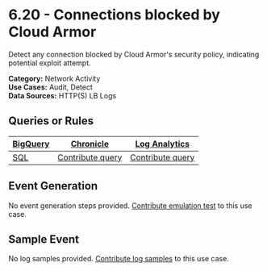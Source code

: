 # 6.20 - Connections blocked by Cloud Armor
Detect any connection blocked by Cloud Armor's security policy, indicating potential exploit attempt.


**Category:** Network Activity
</br>
**Use Cases:** Audit, Detect
</br>
**Data Sources:** HTTP(S) LB Logs
</br>



## Queries or Rules
[BigQuery](https://cloud.google.com/bigquery/) | [Chronicle](https://chronicle.security/) | [Log Analytics](https://cloud.google.com/logging/docs/log-analytics)
--- | --- | ---
[SQL](../../backends/bigquery/sql/6_20_connections_blocked_by_cloud_armor.sql) | [Contribute query](../../CONTRIBUTING.md) | [Contribute query](../../CONTRIBUTING.md)

## Event Generation
No event generation steps provided. [Contribute emulation test](../../CONTRIBUTING.md) to this use case.

## Sample Event
No log samples provided. [Contribute log samples](../../CONTRIBUTING.md) to this use case.

